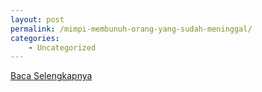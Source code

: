 ```yaml
---
layout: post
permalink: /mimpi-membunuh-orang-yang-sudah-meninggal/
categories:
    - Uncategorized
---
```


[Baca Selengkapnya](/08)